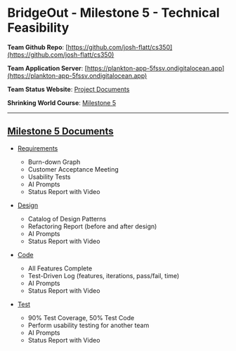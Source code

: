 # BridgeOut - Milestone 5 - Technical Feasibility

**Team Github Repo**:  [https://github.com/josh-flatt/cs350](https://github.com/josh-flatt/cs350)

**Team Application Server**:  [https://plankton-app-5fssv.ondigitalocean.app](https://plankton-app-5fssv.ondigitalocean.app)

**Team Status Website**:  [Project Documents](https://github.com/josh-flatt/cs350/tree/main/Documents)

**Shrinking World Course**: [Milestone 5](https://shrinking-world.com/sweng/m5-Index.md)

---

## [Milestone 5 Documents](https://github.com/josh-flatt/cs350/tree/main/Documents/Milestone-5)

* [Requirements](https://github.com/josh-flatt/cs350/tree/main/Documents/Milestone-5/Requirements) 
    * Burn-down Graph
    * Customer Acceptance Meeting
    * Usability Tests
    * AI Prompts
    * Status Report with Video

* [Design](https://github.com/josh-flatt/cs350/tree/main/Documents/Milestone-5/Design)
    * Catalog of Design Patterns
    * Refactoring Report (before and after design)
    * AI Prompts
    * Status Report with Video

* [Code](https://github.com/josh-flatt/cs350/tree/main/Documents/Milestone-5/Code)
    * All Features Complete
    * Test-Driven Log (features, iterations, pass/fail, time)
    * AI Prompts
    * Status Report with Video

* [Test](https://github.com/josh-flatt/cs350/tree/main/Documents/Milestone-5/Test)
    * 90% Test Coverage, 50% Test Code
    * Perform usability testing for another team
    * AI Prompts
    * Status Report with Video

